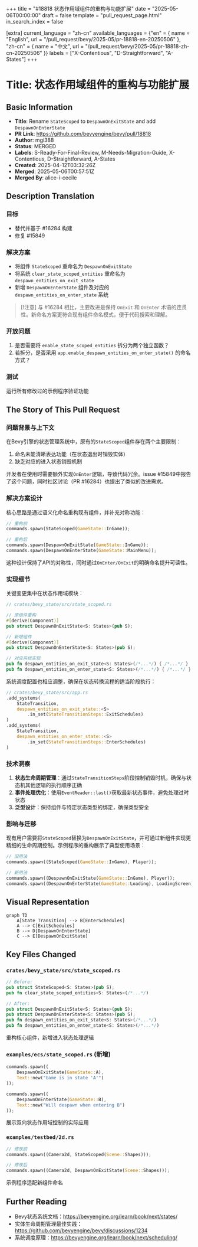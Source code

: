 +++
title = "#18818 状态作用域组件的重构与功能扩展"
date = "2025-05-06T00:00:00"
draft = false
template = "pull_request_page.html"
in_search_index = false

[extra]
current_language = "zh-cn"
available_languages = {"en" = { name = "English", url = "/pull_request/bevy/2025-05/pr-18818-en-20250506" }, "zh-cn" = { name = "中文", url = "/pull_request/bevy/2025-05/pr-18818-zh-cn-20250506" }}
labels = ["X-Contentious", "D-Straightforward", "A-States"]
+++

# Title: 状态作用域组件的重构与功能扩展

## Basic Information
- **Title**: Rename `StateScoped` to `DespawnOnExitState` and add `DespawnOnEnterState`
- **PR Link**: https://github.com/bevyengine/bevy/pull/18818
- **Author**: mgi388
- **Status**: MERGED
- **Labels**: S-Ready-For-Final-Review, M-Needs-Migration-Guide, X-Contentious, D-Straightforward, A-States
- **Created**: 2025-04-12T03:32:26Z
- **Merged**: 2025-05-06T00:57:51Z
- **Merged By**: alice-i-cecile

## Description Translation
### 目标
- 替代并基于 #16284 构建
- 修复 #15849

### 解决方案
- 将组件 `StateScoped` 重命名为 `DespawnOnExitState`
- 将系统 `clear_state_scoped_entities` 重命名为 `despawn_entities_on_exit_state`
- 新增 `DespawnOnEnterState` 组件及对应的 `despawn_entities_on_enter_state` 系统

> [!注意]
> 与 #16284 相比，主要改进是保持 `OnExit` 和 `OnEnter` 术语的连贯性。新命名方案更符合现有组件命名模式，便于代码搜索和理解。

### 开放问题
1. 是否需要将 `enable_state_scoped_entities` 拆分为两个独立函数？
2. 若拆分，是否采用 `app.enable_despawn_entities_on_enter_state()` 的命名方式？

### 测试
运行所有修改过的示例程序验证功能

## The Story of This Pull Request

### 问题背景与上下文
在Bevy引擎的状态管理系统中，原有的`StateScoped`组件存在两个主要限制：
1. 命名未能清晰表达功能（在状态退出时销毁实体）
2. 缺乏对应的进入状态销毁机制

开发者在使用时需要额外实现`OnEnter`逻辑，导致代码冗余。issue #15849中报告了这个问题，同时社区讨论（PR #16284）也提出了类似的改进需求。

### 解决方案设计
核心思路是通过语义化命名重构现有组件，并补充对称功能：
```rust
// 重构前
commands.spawn(StateScoped(GameState::InGame));

// 重构后
commands.spawn(DespawnOnExitState(GameState::InGame));
commands.spawn(DespawnOnEnterState(GameState::MainMenu));
```
这种设计保持了API的对称性，同时通过`OnEnter/OnExit`的明确命名提升可读性。

### 实现细节
关键变更集中在状态作用域模块：
```rust
// crates/bevy_state/src/state_scoped.rs

// 原组件重构
#[derive(Component)]
pub struct DespawnOnExitState<S: States>(pub S);

// 新增组件
#[derive(Component)] 
pub struct DespawnOnEnterState<S: States>(pub S);

// 对应系统实现
pub fn despawn_entities_on_exit_state<S: States>(/*...*/) { /*...*/ }
pub fn despawn_entities_on_enter_state<S: States>(/*...*/) { /*...*/ }
```
系统调度配置也相应调整，确保在状态转换流程的适当阶段执行：
```rust
// crates/bevy_state/src/app.rs
.add_systems(
    StateTransition,
    despawn_entities_on_exit_state::<S>
        .in_set(StateTransitionSteps::ExitSchedules)
)
.add_systems(
    StateTransition,
    despawn_entities_on_enter_state::<S>
        .in_set(StateTransitionSteps::EnterSchedules)
)
```

### 技术洞察
1. **状态生命周期管理**：通过`StateTransitionSteps`阶段控制销毁时机，确保与状态机其他逻辑的执行顺序正确
2. **事件处理优化**：使用`EventReader::last()`获取最新状态事件，避免处理过时状态
3. **泛型设计**：保持组件与特定状态类型的绑定，确保类型安全

### 影响与迁移
现有用户需要将`StateScoped`替换为`DespawnOnExitState`，并可通过新组件实现更精细的生命周期控制。示例程序的重构展示了典型使用场景：
```rust
// 旧用法
commands.spawn((StateScoped(GameState::InGame), Player));

// 新用法
commands.spawn((DespawnOnExitState(GameState::InGame), Player));
commands.spawn((DespawnOnEnterState(GameState::Loading), LoadingScreen));
```

## Visual Representation
```mermaid
graph TD
    A[State Transition] --> B[EnterSchedules]
    A --> C[ExitSchedules]
    B --> D[DespawnOnEnterState]
    C --> E[DespawnOnExitState]
```

## Key Files Changed
### `crates/bevy_state/src/state_scoped.rs`
```rust
// Before:
pub struct StateScoped<S: States>(pub S);
pub fn clear_state_scoped_entities<S: States>(/*...*/)

// After: 
pub struct DespawnOnExitState<S: States>(pub S);
pub struct DespawnOnEnterState<S: States>(pub S);
pub fn despawn_entities_on_exit_state<S: States>(/*...*/)
pub fn despawn_entities_on_enter_state<S: States>(/*...*/)
```
重构核心组件，新增进入状态处理逻辑

### `examples/ecs/state_scoped.rs` (新增)
```rust
commands.spawn((
    DespawnOnExitState(GameState::A),
    Text::new("Game is in state 'A'")
));

commands.spawn((
    DespawnOnEnterState(GameState::B),
    Text::new("Will despawn when entering B")
));
```
展示双向状态作用域控制的实际应用

### `examples/testbed/2d.rs`
```rust
// 修改前
commands.spawn((Camera2d, StateScoped(Scene::Shapes)));

// 修改后 
commands.spawn((Camera2d, DespawnOnExitState(Scene::Shapes)));
```
示例程序适配新组件命名

## Further Reading
- Bevy状态系统文档：https://bevyengine.org/learn/book/next/states/
- 实体生命周期管理最佳实践：https://github.com/bevyengine/bevy/discussions/1234
- 系统调度原理：https://bevyengine.org/learn/book/next/scheduling/